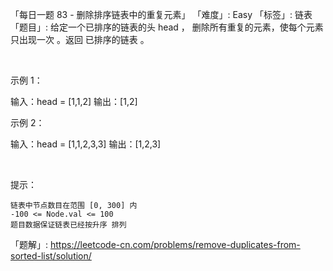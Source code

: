 「每日一题 83 - 删除排序链表中的重复元素」
「难度」: Easy
「标签」: 链表
「题目」: 给定一个已排序的链表的头 head ， 删除所有重复的元素，使每个元素只出现一次 。返回 已排序的链表 。

 

示例 1：

输入：head = [1,1,2]
输出：[1,2]


示例 2：

输入：head = [1,1,2,3,3]
输出：[1,2,3]


 

提示：


	链表中节点数目在范围 [0, 300] 内
	-100 <= Node.val <= 100
	题目数据保证链表已经按升序 排列



「题解」: https://leetcode-cn.com/problems/remove-duplicates-from-sorted-list/solution/
